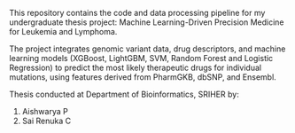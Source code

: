 This repository contains the code and data processing pipeline for my undergraduate thesis project: Machine Learning-Driven Precision Medicine for Leukemia and Lymphoma. 

The project integrates genomic variant data, drug descriptors, and machine learning models (XGBoost, LightGBM, SVM, Random Forest and Logistic Regression) to predict the most likely therapeutic drugs for individual mutations, using features derived from PharmGKB, dbSNP, and Ensembl. 

Thesis conducted at Department of Bioinformatics, SRIHER by: 
1. Aishwarya P
2. Sai Renuka C
